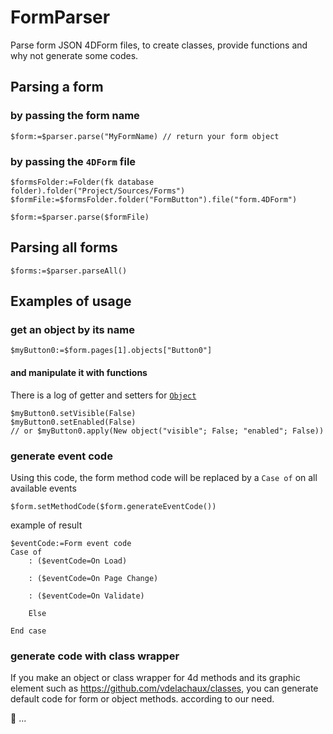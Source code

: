 # FormParser

Parse form JSON 4DForm files, to create classes, provide functions and why not generate some codes.

## Parsing a form

### by passing the form name

```4d
$form:=$parser.parse("MyFormName) // return your form object
```

### by passing the `4DForm` file

```4d
$formsFolder:=Folder(fk database folder).folder("Project/Sources/Forms")
$formFile:=$formsFolder.folder("FormButton").file("form.4DForm")

$form:=$parser.parse($formFile)
```

## Parsing all forms

```4d
$forms:=$parser.parseAll()
```

## Examples of usage

### get an object by its name

```4d
$myButton0:=$form.pages[1].objects["Button0"]
```

#### and manipulate it with functions

There is a log of getter and setters for [`Object`](Project/Sources/Classes/Object.4dm)
```4d
$myButton0.setVisible(False)
$myButton0.setEnabled(False)
// or $myButton0.apply(New object("visible"; False; "enabled"; False))
```

### generate event code

Using this code, the form method code will be replaced by a `Case of` on all available events

```4d
$form.setMethodCode($form.generateEventCode())
```

example of result

```4d
$eventCode:=Form event code
Case of 
	: ($eventCode=On Load)
		
	: ($eventCode=On Page Change)
		
	: ($eventCode=On Validate)

	Else 
		
End case 

```

### generate code with class wrapper

If you make an object or class wrapper for 4d methods and its graphic element such as https://github.com/vdelachaux/classes, you can generate default code for form or object methods. according to our need.

🚧 ...
